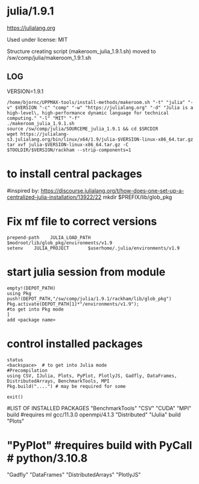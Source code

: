 julia/1.9.1
========================

<https://julialang.org>

Used under license:
MIT


Structure creating script (makeroom_julia_1.9.1.sh) moved to /sw/comp/julia/makeroom_1.9.1.sh

LOG
---
VERSION=1.9.1

    /home/bjornc/UPPMAX-tools/install-methods/makeroom.sh "-t" "julia" "-v" $VERSION "-c" "comp" "-w" "https://julialang.org" "-d" "Julia is a high-level\, high-performance dynamic language for technical computing." "-l" "MIT" "-f"
    ./makeroom_julia_1.9.1.sh
    source /sw/comp/julia/SOURCEME_julia_1.9.1 && cd $SRCDIR
    wget https://julialang-s3.julialang.org/bin/linux/x64/1.9/julia-$VERSION-linux-x86_64.tar.gz
    tar xvf julia-$VERSION-linux-x86_64.tar.gz -C $TOOLDIR/$VERSION/rackham --strip-components=1
   
# to install central packages
#inspired by: https://discourse.julialang.org/t/how-does-one-set-up-a-centralized-julia-installation/13922/22
    mkdir $PREFIX/lib/glob_pkg

# Fix mf file to correct versions
    prepend-path    JULIA_LOAD_PATH     $modroot/lib/glob_pkg/environments/v1.9
    setenv    JULIA_PROJECT       $userhome/.julia/environments/v1.9


#    start julia session from module
    empty!(DEPOT_PATH)
    using Pkg
    push!(DEPOT_PATH,"/sw/comp/julia/1.9.1/rackham/lib/glob_pkg") 
    Pkg.activate(DEPOT_PATH[1]*"/environments/v1.9");
    #to get into Pkg mode
    ]
    add <package name>
#    control installed packages
    status
    <backspace>  # to get into Julia mode
    #Precompilation
    using CSV, IJulia, Plots, PyPlot, PlotlyJS, Gadfly, DataFrames, DistributedArrays, BenchmarkTools, MPI
    Pkg.build("....") # may be required for some

    exit()

#LIST OF INSTALLED PACKAGES
  "BenchmarkTools"
  "CSV"
  "CUDA"
  "MPI"	  build		#requires ml gcc/11.3.0 openmpi/4.1.3
  "Distributed"
  "IJulia"   build
  "Plots"
#  "PyPlot"	#requires build with PyCall # python/3.10.8
  "Gadfly"
  "DataFrames"
  "DistributedArrays"
  "PlotlyJS"	

